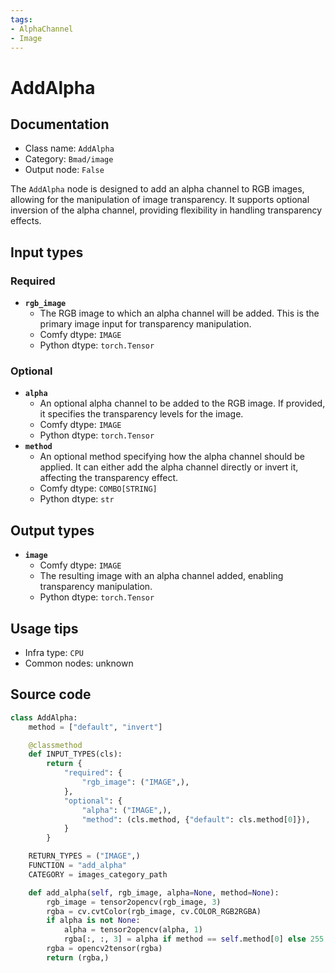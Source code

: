 ```yaml
---
tags:
- AlphaChannel
- Image
---
```


# AddAlpha
## Documentation
- Class name: `AddAlpha`
- Category: `Bmad/image`
- Output node: `False`

The `AddAlpha` node is designed to add an alpha channel to RGB images, allowing for the manipulation of image transparency. It supports optional inversion of the alpha channel, providing flexibility in handling transparency effects.
## Input types
### Required
- **`rgb_image`**
    - The RGB image to which an alpha channel will be added. This is the primary image input for transparency manipulation.
    - Comfy dtype: `IMAGE`
    - Python dtype: `torch.Tensor`
### Optional
- **`alpha`**
    - An optional alpha channel to be added to the RGB image. If provided, it specifies the transparency levels for the image.
    - Comfy dtype: `IMAGE`
    - Python dtype: `torch.Tensor`
- **`method`**
    - An optional method specifying how the alpha channel should be applied. It can either add the alpha channel directly or invert it, affecting the transparency effect.
    - Comfy dtype: `COMBO[STRING]`
    - Python dtype: `str`
## Output types
- **`image`**
    - Comfy dtype: `IMAGE`
    - The resulting image with an alpha channel added, enabling transparency manipulation.
    - Python dtype: `torch.Tensor`
## Usage tips
- Infra type: `CPU`
- Common nodes: unknown


## Source code
```python
class AddAlpha:
    method = ["default", "invert"]

    @classmethod
    def INPUT_TYPES(cls):
        return {
            "required": {
                "rgb_image": ("IMAGE",),
            },
            "optional": {
                "alpha": ("IMAGE",),
                "method": (cls.method, {"default": cls.method[0]}),
            }
        }

    RETURN_TYPES = ("IMAGE",)
    FUNCTION = "add_alpha"
    CATEGORY = images_category_path

    def add_alpha(self, rgb_image, alpha=None, method=None):
        rgb_image = tensor2opencv(rgb_image, 3)
        rgba = cv.cvtColor(rgb_image, cv.COLOR_RGB2RGBA)
        if alpha is not None:
            alpha = tensor2opencv(alpha, 1)
            rgba[:, :, 3] = alpha if method == self.method[0] else 255 - alpha
        rgba = opencv2tensor(rgba)
        return (rgba,)

```
